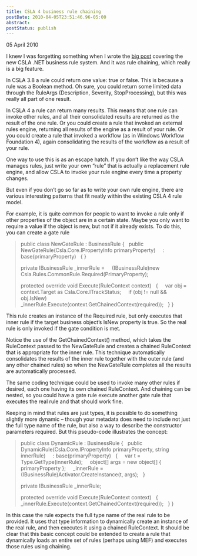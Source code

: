 ```yaml
---
title: CSLA 4 business rule chaining
postDate: 2010-04-05T23:51:46.96-05:00
abstract: 
postStatus: publish
---
```

05 April 2010

I knew I was forgetting something when I wrote the [big post](http://www.lhotka.net/weblog/CSLA4BusinessRulesSubsystem.aspx) covering the new CSLA .NET business rule system. And it was rule chaining, which really is a big feature.

In CSLA 3.8 a rule could return one value: true or false. This is because a rule was a Boolean method. Oh sure, you could return some limited data through the RuleArgs (Description, Severity, StopProcessing), but this was really all part of one result.

In CSLA 4 a rule can return many results. This means that one rule can invoke other rules, and all their consolidated results are returned as the result of the one rule. Or you could create a rule that invoked an external rules engine, returning all results of the engine as a result of your rule. Or you could create a rule that invoked a workflow (as in Windows Workflow Foundation 4), again consolidating the results of the workflow as a result of your rule.

One way to use this is as an escape hatch. If you don’t like the way CSLA manages rules, just write your own “rule” that is actually a replacement rule engine, and allow CSLA to invoke your rule engine every time a property changes.

But even if you don’t go so far as to write your own rule engine, there are various interesting patterns that fit neatly within the existing CSLA 4 rule model.

For example, it is quite common for people to want to invoke a rule only if other properties of the object are in a certain state. Maybe you only want to require a value if the object is new, but not if it already exists. To do this, you can create a gate rule


> public class NewGateRule : BusinessRule
> {
>   public NewGateRule(Csla.Core.IPropertyInfo primaryProperty)
>     : base(primaryProperty)
>   { }
>
> private IBusinessRule \_innerRule =
>     (IBusinessRule)new Csla.Rules.CommonRule.Required(PrimaryProperty);
>
> protected override void Execute(RuleContext context)
>   {
>     var obj = context.Target as Csla.Core.ITrackStatus;
>     if (obj != null && obj.IsNew)
>       \_innerRule.Execute(context.GetChainedContext(required));
>   }
> }


This rule creates an instance of the Required rule, but only executes that inner rule if the target business object’s IsNew property is true. So the real rule is only invoked if the gate condition is met.

Notice the use of the GetChainedContext() method, which takes the RuleContext passed to the NewGateRule and creates a chained RuleContext that is appropriate for the inner rule. This technique automatically consolidates the results of the inner rule together with the outer rule (and any other chained rules) so when the NewGateRule completes all the results are automatically processed.

The same coding technique could be used to invoke many other rules if desired, each one having its own chained RuleContext. And chaining can be nested, so you could have a gate rule execute another gate rule that executes the real rule and that should work fine.

Keeping in mind that rules are just types, it is possible to do something slightly more dynamic – though your metadata does need to include not just the full type name of the rule, but also a way to describe the constructor parameters required. But this pseudo-code illustrates the concept:


> public class DynamicRule : BusinessRule
> {
>   public DynamicRule(Csla.Core.IPropertyInfo primaryProperty, string innerRule)
>     : base(primaryProperty)
>   {
>     var t = Type.GetType(innerRule);
>     object[] args = new object[] { primaryProperty };
>     \_innerRule = (IBusinessRule)Activator.CreateInstance(t, args);
>   }
>
> private IBusinessRule \_innerRule;
>
> protected override void Execute(RuleContext context)
>   {
>     \_innerRule.Execute(context.GetChainedContext(required));
>   }
> }


In this case the rule expects the full type name of the real rule to be provided. It uses that type information to dynamically create an instance of the real rule, and then executes it using a chained RuleContext. It should be clear that this basic concept could be extended to create a rule that dynamically loads an entire set of rules (perhaps using MEF) and executes those rules using chaining.
